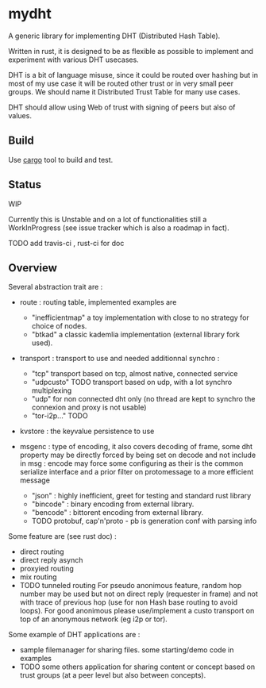 mydht
=====

A generic library for implementing DHT (Distributed Hash Table).

Written in rust, it is designed to be as flexible as possible to implement and experiment with various DHT usecases.

DHT is a bit of language misuse, since it could be routed over hashing but in most of my use case it will be routed other trust or in very small peer groups. We should name it Distributed Trust Table for many use cases.

DHT should allow using Web of trust with signing of peers but also of values.

Build
-----

Use [cargo](http://crates.io) tool to build and test.

Status
------

WIP

Currently this is Unstable and on a lot of functionalities still a WorkInProgress (see issue tracker which is also a roadmap in fact).

TODO add travis-ci , rust-ci for doc


Overview
--------

Several abstraction trait are :

* route : routing table, implemented examples are 
  - "inefficientmap" a toy implementation with close to no strategy for choice of nodes.
  - "btkad" a classic kademlia implementation (external library fork used).
* transport : transport to use and needed additionnal synchro :
  - "tcp" transport based on tcp, almost native, connected service
  - "udpcusto" TODO transport based on udp, with a lot synchro multiplexing 
  - "udp" for non connected dht only (no thread are kept to synchro the connexion and proxy is not usable)
  - "tor-i2p..." TODO
* kvstore : the keyvalue persistence to use

* msgenc : type of encoding, it also covers decoding of frame, some dht property may be directly forced by being set on decode and not include in msg : encode may force some configuring as their is the common serialize interface and a prior filter on protomessage to a more efficient message
  - "json" : highly inefficient, greet for testing and standard rust library
  - "bincode" : binary encoding from external library.
  - "bencode" : bittorent encoding from external library.
  - TODO protobuf, cap'n'proto - pb is generation conf with parsing info

Some feature are (see rust doc) :
- direct routing
- direct reply asynch
- proxyied routing
- mix routing
- TODO tunneled routing
For pseudo anonimous feature, random hop number may be used but not on direct reply (requester in frame) and not with trace of previous hop (use for non Hash base routing to avoid loops).
For good anonimous please use/implement a custo transport on top of an anonymous network (eg i2p or tor).

Some example of DHT applications are :
- sample filemanager for sharing files. some starting/demo code in examples
- TODO some others application for sharing content or concept based on trust groups (at a peer level but also between concepts).



